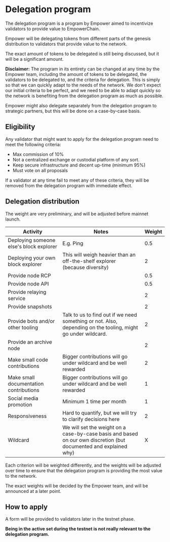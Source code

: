 # Delegation program

The delegation program is a program by Empower aimed to incentivize validators to provide value to EmpowerChain.

Empower will be delegating tokens from different parts of the genesis distribution to validators that provide value to the network.

The exact amount of tokens to be delegated is still being discussed, but it will be a significant amount.

**Disclaimer:** The program in its entirety can be changed at any time by the Empower team, including the amount of tokens to be delegated, the validators to be delegated to, and the criteria for delegation.
This is simply so that we can quickly adapt to the needs of the network. We don't expect our initial criteria to be perfect, 
and we need to be able to adapt quickly so the network is benefiting from the delegation program as much as possible.

Empower might also delegate separately from the delegation program to strategic partners, but this will be done on a case-by-case basis.

## Eligibility
Any validator that might want to apply for the delegation program need to meet the following criteria:
- Max commission of 10%
- Not a centralized exchange or custodial platform of any sort.
- Keep secure infrastructure and decent up-time (minimum 95%)
- Must vote on all proposals

If a validator at any time fail to meet any of these criteria, they will be removed from the delegation program with immediate effect.

## Delegation distribution

The weight are very preliminary, and will be adjusted before mainnet launch.

| Activity                                | Notes                                                                                                             | Weight |
|-----------------------------------------|-------------------------------------------------------------------------------------------------------------------|--------|
| Deploying someone else's block explorer | E.g. Ping                                                                                                         | 0.5    |
| Deploying your own block explorer       | This will weigh heavier than an off-the-shelf explorer (because diversity)                                        | 2      |
| Provide node RCP                        |                                                                                                                   | 0.5    |
| Provide node API                        |                                                                                                                   | 0.5    |
| Provide relaying service                |                                                                                                                   | 2      |
| Provide snapshots                       |                                                                                                                   | 2      |
| Provide bots and/or other tooling       | Talk to us to find out if we need something or not. Also, depending on the tooling, might go under wildcard.      | 2      |
| Provide an archive node                 |                                                                                                                   | 2      |
| Make small code contributions           | Bigger contributions will go under wildcard and be well rewarded                                                  | 2      |
| Make small documentation contributions  | Bigger contributions will go under wildcard and be well rewarded                                                  | 1      |
| Social media promotion                  | Minimum 1 time per month                                                                                          | 1      |
| Responsiveness                          | Hard to quantify, but we will try to clarify decisions here                                                       | 2      |
| Wildcard                                | We will set the weight on a case-by-case basis and based on our own discretion (but documented and explained why) | X      |


Each criterion will be weighted differently, and the weights will be adjusted over time to ensure that the 
delegation program is providing the most value to the network.

The exact weights will be decided by the Empower team, and will be announced at a later point.

## How to apply

A form will be provided to validators later in the testnet phase.

**Being in the active set during the testnet is not really relevant to the delegation program.**
